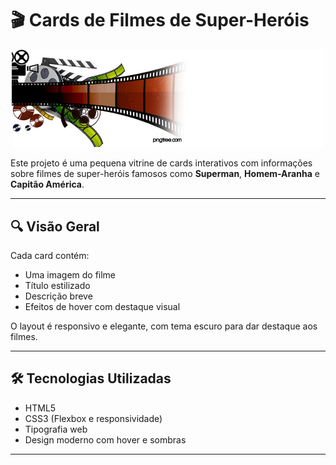 # 🎬 Cards de Filmes de Super-Heróis

<p align="center">
  <img src="img/filme.jpg" alt="Game" width="500"/>
</p>


Este projeto é uma pequena vitrine de cards interativos com informações sobre filmes de super-heróis famosos como **Superman**, **Homem-Aranha** e **Capitão América**.

---
## 🔍 Visão Geral

Cada card contém:
- Uma imagem do filme
- Título estilizado
- Descrição breve
- Efeitos de hover com destaque visual

O layout é responsivo e elegante, com tema escuro para dar destaque aos filmes.

---

## 🛠️ Tecnologias Utilizadas

- HTML5
- CSS3 (Flexbox e responsividade)
- Tipografia web
- Design moderno com hover e sombras

---
